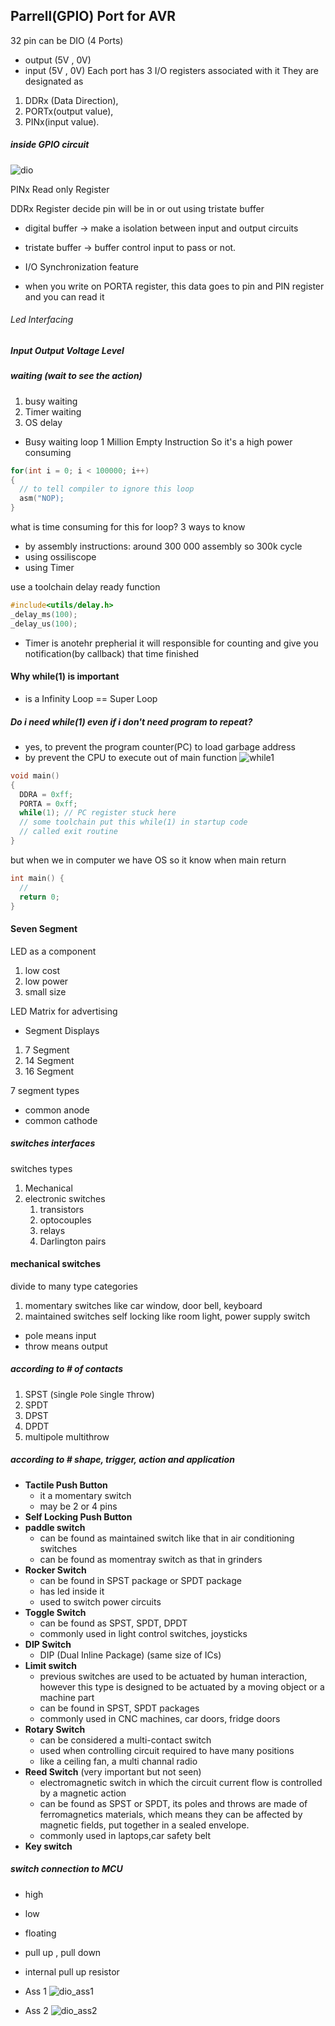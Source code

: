 ## Parrell(GPIO) Port for AVR

32 pin can be DIO (4 Ports)

- output (5V , 0V)
- input (5V , 0V)
  Each port has 3 I/O registers associated with it They are designated as

1. DDRx (Data Direction),
2. PORTx(output value),
3. PINx(input value).

##### inside GPIO circuit

![dio](imgs/dio.JPG)

PINx Read only Register

DDRx Register decide pin will be in or out
using tristate buffer

- digital buffer -> make a isolation between input and output circuits
- tristate buffer -> buffer control input to pass or not.

- I/O Synchronization feature
- when you write on PORTA register, this data goes to pin and PIN register and you can read it

###### Led Interfacing

##### Input Output Voltage Level

##### waiting (wait to see the action)

1. busy waiting
2. Timer waiting
3. OS delay

- Busy waiting
  loop 1 Million Empty Instruction
  So it's a high power consuming

```c
for(int i = 0; i < 100000; i++)
{
  // to tell compiler to ignore this loop
  asm("NOP);
}
```

what is time consuming for this for loop?
3 ways to know

- by assembly instructions: around 300 000 assembly so 300k cycle
- using ossiliscope
- using Timer

use a toolchain delay ready function

```c
#include<utils/delay.h>
_delay_ms(100);
_delay_us(100);
```

- Timer is anotehr prepherial it will responsible for counting and give you notification(by callback) that time finished

#### Why while(1) is important

- is a Infinity Loop == Super Loop

##### Do i need while(1) even if i don't need program to repeat?

- yes, to prevent the program counter(PC) to load garbage address
- by prevent the CPU to execute out of main function
  ![while1](imgs/while1.JPG)

```c
void main()
{
  DDRA = 0xff;
  PORTA = 0xff;
  while(1); // PC register stuck here
  // some toolchain put this while(1) in startup code
  // called exit routine
}
```

but when we in computer we have OS so it know when main return

```c
int main() {
  //
  return 0;
}
```

#### Seven Segment

LED as a component

1. low cost
2. low power
3. small size

LED Matrix for advertising

- Segment Displays

1. 7 Segment
2. 14 Segment
3. 16 Segment

7 segment types

- common anode
- common cathode

##### switches interfaces

switches types

1. Mechanical
2. electronic switches
   1. transistors
   2. optocouples
   3. relays
   4. Darlington pairs

#### mechanical switches

divide to many type categories

1. momentary switches
   like car window, door bell, keyboard
2. maintained switches
   self locking
   like room light, power supply switch

- pole means input
- throw means output

##### according to \# of contacts

1. SPST (`S`ingle `P`ole `S`ingle `T`hrow)
2. SPDT
3. DPST
4. DPDT
5. multipole multithrow

##### according to \# shape, trigger, action and application

- **Tactile Push Button**
  - it a momentary switch
  - may be 2 or 4 pins
- **Self Locking Push Button**
- **paddle switch**
  - can be found as maintained switch like that in air conditioning switches
  - can be found as momentray switch as that in grinders
- **Rocker Switch**
  - can be found in SPST package or SPDT package
  - has led inside it
  - used to switch power circuits
- **Toggle Switch**
  - can be found as SPST, SPDT, DPDT
  - commonly used in light control switches, joysticks
- **DIP Switch**
  - DIP (Dual Inline Package) (same size of ICs)
- **Limit switch**
  - previous switches are used to be actuated by human interaction, however this type is designed to be actuated by a moving object or a machine part
  - can be found in SPST, SPDT packages
  - commonly used in CNC machines, car doors, fridge doors
- **Rotary Switch**
  - can be considered a multi-contact switch
  - used when controlling circuit required to have many positions
  - like a ceiling fan, a multi channal radio
- **Reed Switch** (very important but not seen)
  - electromagnetic switch in which the circuit current flow is controlled by a magnetic action
  - can be found as SPST or SPDT, its poles and throws are made of ferromagnetics materials, which means they can be affected by magnetic fields, put together in a sealed envelope.
  - commonly used in laptops,car safety belt
- **Key switch**

##### switch connection to MCU

- high
- low
- floating
- pull up , pull down
- internal pull up resistor

- Ass 1
  ![dio_ass1](imgs/dio_ass1.JPG)
- Ass 2
  ![dio_ass2](imgs/dio_ass2.PNG)
